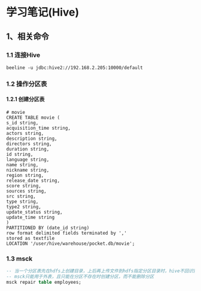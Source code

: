 # 学习笔记(Hive)

## 1、相关命令

### 1.1 连接Hive

```shell
beeline -u jdbc:hive2://192.168.2.205:10000/default
```

### 1.2 操作分区表

#### 1.2.1 创建分区表

```shell
# movie
CREATE TABLE movie (
s_id string,
acquisition_time string,
actors string,
description string,
directors string,
duration string,
id string,
language string,
name string,
nickname string,
region string,
release_date string,
score string,
sources string,
src string,
type string,
type2 string,
update_status string,
update_time string
)
PARTITIONED BY (date_id string)
row format delimited fields terminated by ','
stored as textfile
LOCATION '/user/hive/warehouse/pocket.db/movie';
```

### 1.3 msck

```sql
-- 当一个分区表先在hdfs上创建目录，上后再上传文件到hdfs指定分区目录时，hive不回识别该分区目录，需要使用msck来让hive创建相应分区，这样便可以从hive中查询到相应分区中的数据
-- msck只能用于外表，且只能在分区不存在时创建分区，而不能删除分区
msck repair table employees;
```
